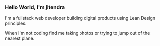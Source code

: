 ### Hello World, I'm jitendra
I'm a fullstack web developer building digital products using Lean Design principles.<br>

When I'm not coding find me taking photos or trying to jump out of the nearest plane.
